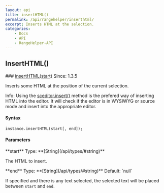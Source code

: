 ```yaml
---
layout: api
title: insertHTML()
permalink: /api/rangehelper/inserthtml/
excerpt: Inserts HTML at the selection.
categories:
    - Docs
    - API
    - RangeHelper-API
---
```

## InsertHTML()

<article class="api method" markdown="1">
### <a id="insertHTML" href="#insertHTML">insertHTML(start)</a> <span class="since">Since: 1.3.5</span>

Inserts some HTML at the position of the current selection.

<span class="label label-info">Info:</span> Using the [sceditor.insert()](/api/sceditor/val/) method is the prefered way of inserting HTML into the editor. It will check if the editor is in WYSIWYG or source mode and insert into the appropriate editor.


#### Syntax

	instance.insertHTML(start[, end]);


#### Parameters

<div class="parameters">
<div class="parameter" markdown="1">
**start**  
Type: **[String](/api/types/#string)**

The HTML to insert.
</div>

<div class="parameter" markdown="1">
**end**  
Type: **[String](/api/types/#string)**
Default: `null`

If specified and there is any text selected, the selected text will be placed between `start` and `end`.
</div>
</div>
</article>

